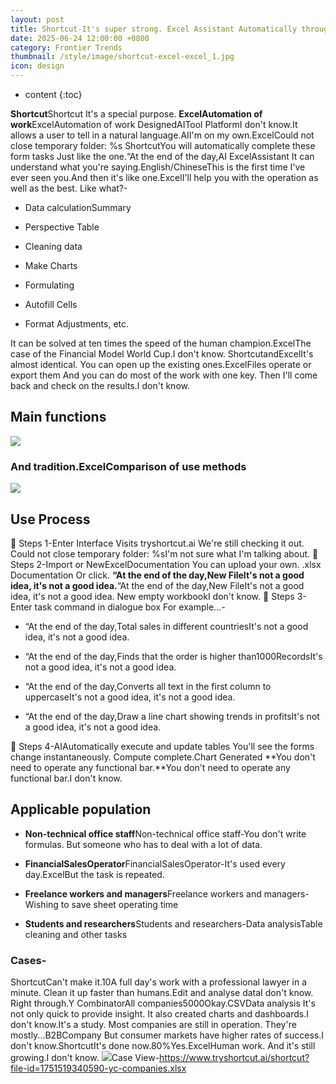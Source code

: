 ```yaml
---
layout: post
title: Shortcut-It's super strong. Excel Assistant Automatically through natural language dialogueExcelTable
date: 2025-06-24 12:00:00 +0800
category: Frontier Trends
thumbnail: /style/image/shortcut-excel-excel_1.jpg
icon: design
---
```

* content
{:toc}

**Shortcut**Shortcut It's a special purpose. **ExcelAutomation of work**ExcelAutomation of work DesignedAITool PlatformI don't know.It allows a user to tell in a natural language.AII'm on my own.ExcelCould not close temporary folder: %s ShortcutYou will automatically complete these form tasks Just like the one.“At the end of the day,AI ExcelAssistant
It can understand what you're saying.English/ChineseThis is the first time I've ever seen you.And then it's like one.ExcelI'll help you with the operation as well as the best. Like what?-

- Data calculationSummary

- Perspective Table

- Cleaning data

- Make Charts

- Formulating

- Autofill Cells

- Format Adjustments, etc.

It can be solved at ten times the speed of the human champion.ExcelThe case of the Financial Model World Cup.I don't know.
ShortcutandExcelIt's almost identical. You can open up the existing ones.ExcelFiles operate or export them And you can do most of the work with one key. Then I'll come back and check on the results.I don't know.

## Main functions
![](https://assets-v2.circle.so/3d6kdkcnj74ko3j6xmi700x5ambx)
### And tradition.ExcelComparison of use methods
![](https://assets-v2.circle.so/u0gpaocurz5thobj60x62d1zuv39)
## Use Process
🔹 Steps 1-Enter Interface
Visits tryshortcut.ai  We're still checking it out. Could not close temporary folder: %sI'm not sure what I'm talking about.
🔹 Steps 2-Import or NewExcelDocumentation
You can upload your own. .xlsx Documentation Or click. **“At the end of the day,New FileIt's not a good idea, it's not a good idea.**“At the end of the day,New FileIt's not a good idea, it's not a good idea. New empty workbookI don't know.
🔹 Steps 3-Enter task command in dialogue box
For example...-

- “At the end of the day,Total sales in different countriesIt's not a good idea, it's not a good idea.

- “At the end of the day,Finds that the order is higher than1000RecordsIt's not a good idea, it's not a good idea.

- “At the end of the day,Converts all text in the first column to uppercaseIt's not a good idea, it's not a good idea.

- “At the end of the day,Draw a line chart showing trends in profitsIt's not a good idea, it's not a good idea.

🔹 Steps 4-AIAutomatically execute and update tables
You'll see the forms change instantaneously. Compute complete.Chart Generated **You don't need to operate any functional bar.**You don't need to operate any functional bar.I don't know.

## Applicable population

- **Non-technical office staff**Non-technical office staff-You don't write formulas. But someone who has to deal with a lot of data.

- **FinancialSalesOperator**FinancialSalesOperator-It's used every day.ExcelBut the task is repeated.

- **Freelance workers and managers**Freelance workers and managers-Wishing to save sheet operating time

- **Students and researchers**Students and researchers-Data analysisTable cleaning and other tasks

### Cases-
ShortcutCan't make it.10A full day's work with a professional lawyer in a minute. Clean it up faster than humans.Edit and analyse dataI don't know.
Right through.Y CombinatorAll companies5000Okay.CSVData analysis It's not only quick to provide insight. It also created charts and dashboards.I don't know.It's a study. Most companies are still in operation. They're mostly...B2BCompany But consumer markets have higher rates of success.I don't know.ShortcutIt's done now.80%Yes.ExcelHuman work. And it's still growing.I don't know.
![](https://assets-v2.circle.so/vlvt1bs0b2a6kbnsapqdzkhh7pvs)Case View-https://www.tryshortcut.ai/shortcut?file-id=1751519340590-yc-companies.xlsx
